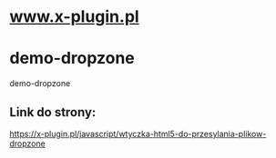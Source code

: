 # www.x-plugin.pl
# demo-dropzone
demo-dropzone
## Link do strony: 
https://x-plugin.pl/javascript/wtyczka-html5-do-przesylania-plikow-dropzone